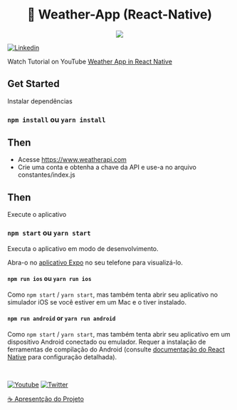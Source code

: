 <h1 align="center">
 🚀 Weather-App (React-Native)
 
</h1>

<div align="center">
  <img src="https://github.com/syednomishah/Weather-App-React-Native/assets/72041260/b18c6812-ac54-4fde-8f8b-fa34b68e7d26" />
</div>

  
  <p align="left">
    <a href="https://www.linkedin.com/in/mirka-juliet-9bb590148/"><img alt="Linkedin" title="Linkedin"  src="https://img.shields.io/badge/-Linkedin-blue?style=for-the-badge&logo=linkedin&logoColor=white"/></a>
    <p>
      Watch Tutorial on YouTube <a href="https://youtu.be/953vyZMO4cM" target="_blank">Weather App in React Native</a>
    </p>
    
  </p>
  

## Get Started

Instalar dependências
### `npm install` ou `yarn install`

## Then

- Acesse https://www.weatherapi.com
- Crie uma conta e obtenha a chave da API e use-a no arquivo constantes/index.js

## Then

Execute o aplicativo

### `npm start` ou `yarn start`

Executa o aplicativo em modo de desenvolvimento.

Abra-o no [aplicativo Expo](https://expo.io) no seu telefone para visualizá-lo. 


#### `npm run ios` ou `yarn run ios`

Como `npm start` / `yarn start`, mas também tenta abrir seu aplicativo no simulador iOS se você estiver em um Mac e o tiver instalado.

#### `npm run android` or `yarn run android`

Como `npm start` / `yarn start`, mas também tenta abrir seu aplicativo em um dispositivo Android conectado ou emulador. Requer a instalação de ferramentas de compilação do Android (consulte [documentação do React Native](https://facebook.github.io/react-native/docs/getting-started.html) para configuração detalhada).


<br />


<p align="left">
  <a href="https://github.com/MirkaJuliet34"><img alt="Youtube" title="Youtube" src="https://img.shields.io/badge/-GitHub-red?style=for-the-badge&logo=github&logoColor=white"/></a>
  <a href="https://www.linkedin.com/in/mirka-juliet-9bb590148/"><img alt="Twitter" title="Twitter" src="https://img.shields.io/badge/-Linkedin-1DA1F2?style=for-the-badge&logo=linkedin&logoColor=white"/></a>
</p>

<a href="https://github.com/MirkaJuliet34/Weather-App-React-Native/blob/master/README.md">☕ Apresentção do Projeto</a>
